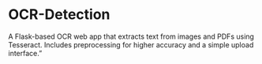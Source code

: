 # OCR-Detection
A Flask-based OCR web app that extracts text from images and PDFs using Tesseract. Includes preprocessing for higher accuracy and a simple upload interface.”
